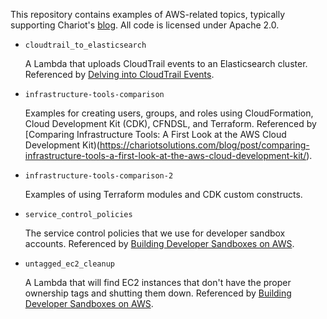 This repository contains examples of AWS-related topics, typically supporting Chariot's
[blog](https://chariotsolutions.com/blog/). All code is licensed under Apache 2.0.

* `cloudtrail_to_elasticsearch` 

  A Lambda that uploads CloudTrail events to an Elasticsearch cluster. Referenced by
  [Delving into CloudTrail Events](https://chariotsolutions.com/blog/post/delving-into-cloudtrail-events/).

* `infrastructure-tools-comparison` 

  Examples for creating users, groups, and roles using CloudFormation, Cloud Development
  Kit (CDK), CFNDSL, and Terraform. Referenced by
  [Comparing Infrastructure Tools: A First Look at the AWS Cloud Development Kit)(https://chariotsolutions.com/blog/post/comparing-infrastructure-tools-a-first-look-at-the-aws-cloud-development-kit/).

* `infrastructure-tools-comparison-2` 

  Examples of using Terraform modules and CDK custom constructs.

* `service_control_policies` 

  The service control policies that we use for developer sandbox accounts. Referenced by
  [Building Developer Sandboxes on AWS](https://chariotsolutions.com/blog/post/building-developer-sandboxes-on-aws/).

* `untagged_ec2_cleanup` 

  A Lambda that will find EC2 instances that don't have the proper ownership tags and shutting
  them down. Referenced by
  [Building Developer Sandboxes on AWS](https://chariotsolutions.com/blog/post/building-developer-sandboxes-on-aws/).
